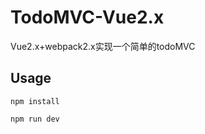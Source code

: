 # TodoMVC-Vue2.x
Vue2.x+webpack2.x实现一个简单的todoMVC
## Usage
```javascrit
npm install
```
```javascrit
npm run dev
```

